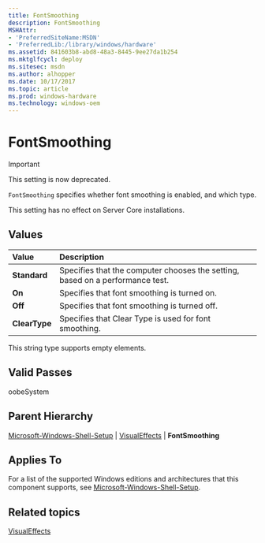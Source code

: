 ```yaml
---
title: FontSmoothing
description: FontSmoothing
MSHAttr:
- 'PreferredSiteName:MSDN'
- 'PreferredLib:/library/windows/hardware'
ms.assetid: 841603b8-abd8-48a3-8445-9ee27da1b254
ms.mktglfcycl: deploy
ms.sitesec: msdn
ms.author: alhopper
ms.date: 10/17/2017
ms.topic: article
ms.prod: windows-hardware
ms.technology: windows-oem
---
```

# FontSmoothing

> [!Important]
> This setting is now deprecated.

`FontSmoothing` specifies whether font smoothing is enabled, and which type.

This setting has no effect on Server Core installations.

## Values

| Value             | Description                                                                      |
|:------------------|:---------------------------------------------------------------------------------|
| **Standard**      | Specifies that the computer chooses the setting, based on a performance test.    |
| **On**            | Specifies that font smoothing is turned on.                                      |
| **Off**           | Specifies that font smoothing is turned off.                                     |
| **ClearType**     | Specifies that Clear Type is used for font smoothing.                            |

This string type supports empty elements.

## Valid Passes

oobeSystem

## Parent Hierarchy


[Microsoft-Windows-Shell-Setup](microsoft-windows-shell-setup.md) | [VisualEffects](microsoft-windows-shell-setup-visualeffects.md) | **FontSmoothing**

## Applies To

For a list of the supported Windows editions and architectures that this component supports, see [Microsoft-Windows-Shell-Setup](microsoft-windows-shell-setup.md).

## Related topics

[VisualEffects](microsoft-windows-shell-setup-visualeffects.md)